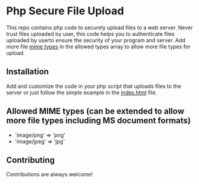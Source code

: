
# Php Secure File Upload

This repo contains php code to securely upload files to a web server.
Never trust files uploaded by user, this code helps you to authenticate files uploaded by userto ensure the security of your program and server.
Add more file <a href="https://www.sitepoint.com/mime-types-complete-list/">mime types</a> in the allowed types array to allow more file types for upload.


## Installation

Add and customize the code in your php script that uploads files to the server or just follow the simple example in the <a href="https://github.com/mpiers110/php-secure-file-upload/blob/master/index.html">index.html</a> file.

    
## Allowed MIME types (can be extended to allow more file types including MS document formats)

- 'image/png' => 'png'
- 'image/jpeg' => 'jpg'


## Contributing

Contributions are always welcome!

